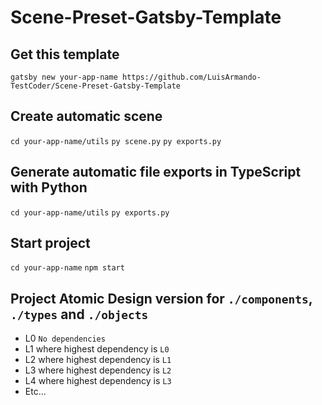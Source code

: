 # Scene-Preset-Gatsby-Template

## Get this template

`gatsby new your-app-name https://github.com/LuisArmando-TestCoder/Scene-Preset-Gatsby-Template`

## Create automatic scene

`cd your-app-name/utils`
`py scene.py`
`py exports.py`

## Generate automatic file exports in TypeScript with Python

`cd your-app-name/utils`
`py exports.py`

## Start project

`cd your-app-name`
`npm start`

## Project Atomic Design version for `./components`, `./types` and `./objects`

- L0 `No dependencies`
- L1 where highest dependency is `L0`
- L2 where highest dependency is `L1`
- L3 where highest dependency is `L2`
- L4 where highest dependency is `L3`
- Etc...
